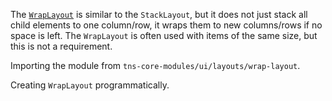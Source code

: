 The [`WrapLayout`](https://docs.nativescript.org/api-reference/modules/_ui_layouts_wrap_layout_) is similar to the `StackLayout`, but it does not just stack all child elements to one column/row, it wraps them to new columns/rows if no space is left. The `WrapLayout` is often used with items of the same size, but this is not a requirement.

<snippet id='wrap-layout-xml'/>

Importing the module from `tns-core-modules/ui/layouts/wrap-layout`.

<snippet id='wrap-layout-import'/>
<snippet id='wrap-layout-import-ts'/>

Creating `WrapLayout` programmatically.

<snippet id='wrap-layout-code-behind'/>
